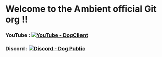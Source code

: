 # Welcome to the Ambient official Git org !!

### YouTube : [![YouTube - DogClient](https://img.shields.io/static/v1?label=YouTube&message=DogClient&color=ff0000&logo=youtube)](https://www.youtube.com/@DogClient)
### Discord : [![Discord - Dog Public](https://img.shields.io/static/v1?label=Discord&message=Dog+Public&color=5865F2&logo=discord)](https://discord.gg/apexTQ7uCV)
